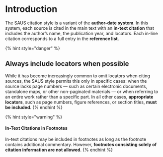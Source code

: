# Introduction

The SAUS citation style is a variant of the **author-date system**. In this system, each source is cited in the main text with an **in-text citation** that includes the author’s name, the publication year, and locators. Each in-line citation corresponds to a full entry in the **reference list**.

{% hint style="danger" %}
## Always include locators when possible

While it has become increasingly common to omit locators when citing sources, the SAUS style permits this only in specific cases: when the source lacks page numbers — such as certain electronic documents, standalone maps, or other non-paginated materials — or when referring to an entire work rather than a specific part. In all other cases, **appropriate locators**, such as page numbers, figure references, or section titles, **must be included**.
{% endhint %}

{% hint style="warning" %}
#### In-Text Citations in Footnotes

In-text citations may be included in footnotes as long as the footnote contains additional commentary. However, **footnotes consisting solely of citation information are not allowed**.
{% endhint %}

